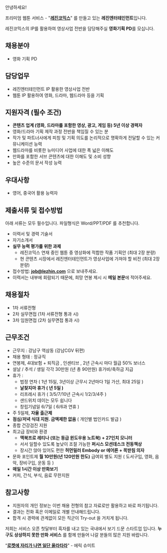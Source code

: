 안녕하세요!

프리미엄 웹툰 서비스 - "**[레진코믹스](http://www.lezhin.com)**" 를 만들고 있는 **레진엔터테인먼트**입니다.

레진코믹스의 IP를 활용하여 영상사업 전반을 담당해주실 **영화기획 PD**를 모십니다.


## 채용분야
- 영화 기획 PD

## 담당업무
- 레진엔터테인먼트 IP 활용한 영상사업 전반 
- 웹툰 IP 활용하여 영화, 드라마, 웹드라마 등을 기획   
 

## 지원자격 (필수 조건)

- **콘텐츠 업계 (영화, 드라마를 포함한 영상, 광고, 게임 등) 5년 이상 경력자**
- 영화/드라마 기획 제작 과정 전반을 책임질 수 있는 분 
- 작가 및 파트너사에게 피칭 및 기획 의도를 논리적으로 명확하게 전달할 수 있는 커뮤니케이션 능력 
- 웹드라마를 비롯한 뉴미디어 사업에 대한 폭 넓은 이해도 
- 만화를 포함한 서브 콘텐츠에 대한 이해도 및 소비 성향 
- 높은 수준의 문서 작성 능력

## 우대사항

- 영어, 중국어 활용 능력자

## 제출서류 및 접수방법

아래 서류는 모두 필수입니다. 파일형식은 Word/PPT/PDF 를 추천합니다.

- 이력서 및 경력 기술서 
- 자기소개서
- **실무 능력 평가를 위한 과제** 
    - 레진코믹스 연재 중인 웹툰 중 영상화에 적합한 작품 기획안 (최대 2장 분량) 
    - 현 콘텐츠 시장에서 레진엔터테인먼트가 영상사업에 가져야 할 비전 (최대 2장 분량) 
- 접수방법: **job@lezhin.com** 으로 보내주세요.
- 이력서는 내부에 회람되기 때문에, 희망 연봉 제시 시 **메일 본문**에 적어주세요.

## 채용절차 

- 1차 서류전형
- 2차 실무면접 (1차 서류전형 통과 시)
- 3차 임원면접 (2차 실무면접 통과 시)

## 근무조건 

- 근무지 : 강남구 역삼동 (강남CGV 뒤편)
- 채용 형태 : 정규직
- 연봉제, 4대보험 + 퇴직금 , 인센티브 , 2년 근속시 마다 월급 50% 보너스
- 설날 / 추석 / 생일 각각 30만원 (년 총 90만원) 휴가비/축하금 지급
- 휴가 : 
  - 법정 연차 ( 1년 15일, 3년이상 근무시 2년마다 1일 가산, 최대 25일 )
  - **날찾지마 휴가 ( 년 5일 )**
  - 리프레시 휴가 ( 3/5/7/10년 근속시 1/2/3/4주 )
  - 샌드위치 데이는 모두 쉽니다
  - 창립기념일 6/7일 ( 6/6과 연휴 )
- 주 5일제, **자율 출근제**
- **점심/저녁 식대 지원. 금액제한 없음** ( 개인별 법인카드 발급 )
- 종합 건강검진 지원
- 최고급 장비와 환경
  - **맥북프로 레티나 (또는 동급 윈도우용 노트북) + 27인치 모니터** 
  - 서서 일할수 있도록 높낮이 조절 가능한 **퍼시스 모션데스크 전동책상** 
  - 장시간 앉아 있어도 편한 **허먼밀러 Embody or 에어론 + 목받침 의자**
- 문화 포인트제 **월 10만원(년 120만원 한도)** 급여외 별도 지원 ( 도서구입, 영화, 음악, 장비구입, 운동 등 )
- **매일 1시간 이상 만화보기**
- 커피, 간식, 부식, 음료 무한지원

## 참고사항

- 지원자의 개인 정보는 이번 채용 전형의 참고 자료로만 활용하고 바로 파기됩니다.
- 결과는 전화 혹은 이메일로 개별 안내해드립니다.
- 합격 시 경력에 관계없이 모든 직군이 Try-out 을 거치게 됩니다. 


저희는 서비스 오픈 첫달부터 흑자를 내고 있는 국내에서 보기 드문 스타트업 입니다. **누구도 상상하지 못한 만화 서비스** 를 함께 만들어 나갈 분들의 많은 지원 바랍니다.


“[**로켓에 자리가 나면 일단 올라타라**](http://estima.wordpress.com/2012/05/28/sheryl/)" - 에릭 슈미트